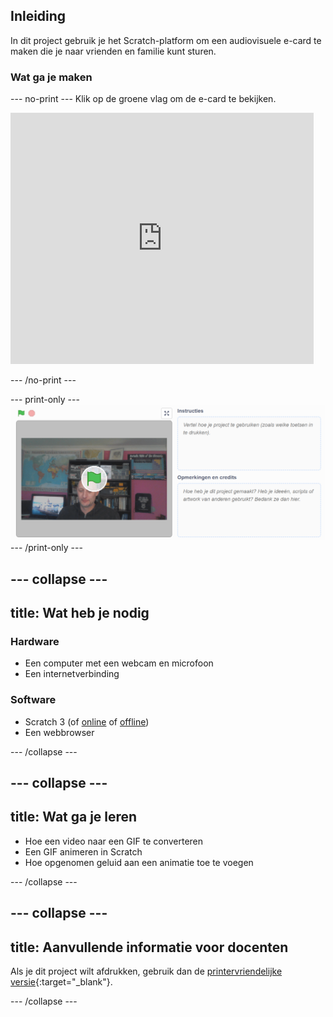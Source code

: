 ## Inleiding

In dit project gebruik je het Scratch-platform om een audiovisuele e-card te maken die je naar vrienden en familie kunt sturen.

### Wat ga je maken

--- no-print --- Klik op de groene vlag om de e-card te bekijken. 

<iframe src="https://scratch.mit.edu/projects/385557938/embed" allowtransparency="true" width="485" height="402" frameborder="0" scrolling="no" allowfullscreen mark="crwd-mark"></iframe>

--- /no-print ---

--- print-only --- ![Complete project](images/showcase_static.png) --- /print-only ---

--- collapse ---
---
title: Wat heb je nodig
---
### Hardware

- Een computer met een webcam en microfoon
- Een internetverbinding

### Software

- Scratch 3 (of [online](http://rpf.io/scratchon) of [offline](http://rpf.io/scratchoff))
- Een webbrowser

--- /collapse ---

--- collapse ---
---
title: Wat ga je leren
---

- Hoe een video naar een GIF te converteren
- Een GIF animeren in Scratch
- Hoe opgenomen geluid aan een animatie toe te voegen

--- /collapse ---

--- collapse ---
---
title: Aanvullende informatie voor docenten
---

Als je dit project wilt afdrukken, gebruik dan de [printervriendelijke versie](https://projects.raspberrypi.org/nl-NL/projects/av-e-card/print){:target="_blank"}.

--- /collapse ---
